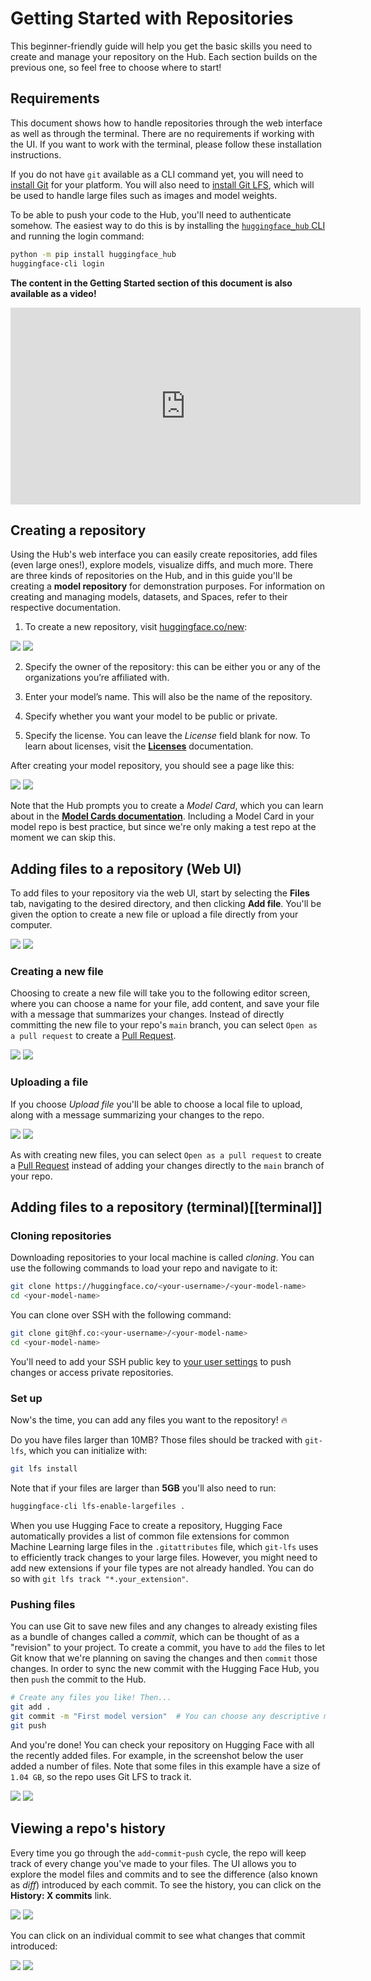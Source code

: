 # Getting Started with Repositories

This beginner-friendly guide will help you get the basic skills you need to create and manage your repository on the Hub. Each section builds on the previous one, so feel free to choose where to start!

## Requirements

This document shows how to handle repositories through the web interface as well as through the terminal. There are no requirements if working with the UI. If you want to work with the terminal, please follow these installation instructions.

If you do not have `git` available as a CLI command yet, you will need to [install Git](https://git-scm.com/downloads) for your platform. You will also need to [install Git LFS](https://git-lfs.github.com/), which will be used to handle large files such as images and model weights.

To be able to push your code to the Hub, you'll need to authenticate somehow. The easiest way to do this is by installing the [`huggingface_hub` CLI](https://huggingface.co/docs/huggingface_hub/index) and running the login command:

```bash
python -m pip install huggingface_hub
huggingface-cli login
```

**The content in the Getting Started section of this document is also available as a video!**

<iframe width="560" height="315" src="https://www.youtube-nocookie.com/embed/rkCly_cbMBk" title="Managing a repo" frameborder="0" allow="accelerometer; autoplay; clipboard-write; encrypted-media; gyroscope; picture-in-picture" allowfullscreen></iframe>

## Creating a repository

Using the Hub's web interface you can easily create repositories, add files (even large ones!), explore models, visualize diffs, and much more. There are three kinds of repositories on the Hub, and in this guide you'll be creating a **model repository** for demonstration purposes. For information on creating and managing models, datasets, and Spaces, refer to their respective documentation.

1. To create a new repository, visit [huggingface.co/new](http://huggingface.co/new):

<div class="flex justify-center">
<img class="block dark:hidden" src="https://huggingface.co/datasets/huggingface/documentation-images/resolve/main/hub/new_repo.png"/>
<img class="hidden dark:block" src="https://huggingface.co/datasets/huggingface/documentation-images/resolve/main/hub/new_repo-dark.png"/>
</div>

2. Specify the owner of the repository: this can be either you or any of the organizations you’re affiliated with. 

3. Enter your model’s name. This will also be the name of the repository. 

4. Specify whether you want your model to be public or private.

5. Specify the license. You can leave the *License* field blank for now. To learn about licenses, visit the [**Licenses**](repositories-licenses) documentation.

After creating your model repository, you should see a page like this:

<div class="flex justify-center">
<img class="block dark:hidden" src="https://huggingface.co/datasets/huggingface/documentation-images/resolve/main/hub/empty_repo.png"/>
<img class="hidden dark:block" src="https://huggingface.co/datasets/huggingface/documentation-images/resolve/main/hub/empty_repo-dark.png"/>
</div>

Note that the Hub prompts you to create a *Model Card*, which you can learn about in the [**Model Cards documentation**](./model-cards). Including a Model Card in your model repo is best practice, but since we're only making a test repo at the moment we can skip this.

## Adding files to a repository (Web UI)

To add files to your repository via the web UI, start by selecting the **Files** tab, navigating to the desired directory, and then clicking **Add file**. You'll be given the option to create a new file or upload a file directly from your computer. 

<div class="flex justify-center">
<img class="block dark:hidden" src="https://huggingface.co/datasets/huggingface/documentation-images/resolve/main/hub/repositories-add_file.png"/>
<img class="hidden dark:block" src="https://huggingface.co/datasets/huggingface/documentation-images/resolve/main/hub/repositories-add_file-dark.png"/>
</div>

### Creating a new file

Choosing to create a new file will take you to the following editor screen, where you can choose a name for your file, add content, and save your file with a message that summarizes your changes. Instead of directly committing the new file to your repo's `main` branch, you can select `Open as a pull request` to create a [Pull Request](./repositories-pull-requests-discussions).

<div class="flex justify-center">
<img class="block dark:hidden" src="https://huggingface.co/datasets/huggingface/documentation-images/resolve/main/hub/repositories-create_file.png"/>
<img class="hidden dark:block" src="https://huggingface.co/datasets/huggingface/documentation-images/resolve/main/hub/repositories-create_file-dark.png"/>
</div>

### Uploading a file

If you choose _Upload file_ you'll be able to choose a local file to upload, along with a message summarizing your changes to the repo.

<div class="flex justify-center">
<img class="block dark:hidden" src="https://huggingface.co/datasets/huggingface/documentation-images/resolve/main/hub/repositories-upload_file.png"/>
<img class="hidden dark:block" src="https://huggingface.co/datasets/huggingface/documentation-images/resolve/main/hub/repositories-upload_file-dark.png"/>
</div>

As with creating new files, you can select `Open as a pull request` to create a [Pull Request](./repositories-pull-requests-discussions) instead of adding your changes directly to the `main` branch of your repo.

## Adding files to a repository (terminal)[[terminal]]

### Cloning repositories

Downloading repositories to your local machine is called *cloning*. You can use the following commands to load your repo and navigate to it:

```bash
git clone https://huggingface.co/<your-username>/<your-model-name>
cd <your-model-name>
```

You can clone over SSH with the following command:
```bash
git clone git@hf.co:<your-username>/<your-model-name>
cd <your-model-name>
```

You'll need to add your SSH public key to [your user settings](https://huggingface.co/settings/keys) to push changes or access private repositories.


### Set up

Now's the time, you can add any files you want to the repository! 🔥

Do you have files larger than 10MB? Those files should be tracked with `git-lfs`, which you can initialize with:

```bash
git lfs install
```

Note that if your files are larger than **5GB** you'll also need to run:

```bash
huggingface-cli lfs-enable-largefiles .
```

When you use Hugging Face to create a repository, Hugging Face automatically provides a list of common file extensions for common Machine Learning large files in the `.gitattributes` file, which `git-lfs` uses to efficiently track changes to your large files. However, you might need to add new extensions if your file types are not already handled. You can do so with `git lfs track "*.your_extension"`.

### Pushing files

You can use Git to save new files and any changes to already existing files as a bundle of changes called a *commit*, which can be thought of as a "revision" to your project. To create a commit, you have to `add` the files to let Git know that we're planning on saving the changes and then `commit` those changes. In order to sync the new commit with the Hugging Face Hub, you then `push` the commit to the Hub.

```bash
# Create any files you like! Then...
git add .
git commit -m "First model version"  # You can choose any descriptive message
git push
```

And you're done! You can check your repository on Hugging Face with all the recently added files. For example, in the screenshot below the user added a number of files. Note that some files in this example have a size of `1.04 GB`, so the repo uses Git LFS to track it.

<div class="flex justify-center">
<img class="block dark:hidden" src="https://huggingface.co/datasets/huggingface/documentation-images/resolve/main/hub/repo_with_files.png"/>
<img class="hidden dark:block" src="https://huggingface.co/datasets/huggingface/documentation-images/resolve/main/hub/repo_with_files-dark.png"/>
</div>


## Viewing a repo's history

Every time you go through the `add`-`commit`-`push` cycle, the repo will keep track of every change you've made to your files. The UI allows you to explore the model files and commits and to see the difference (also known as *diff*) introduced by each commit. To see the history, you can click on the **History: X commits** link.

<div class="flex justify-center">
<img class="block dark:hidden" src="https://huggingface.co/datasets/huggingface/documentation-images/resolve/main/hub/repo_history.png"/>
<img class="hidden dark:block" src="https://huggingface.co/datasets/huggingface/documentation-images/resolve/main/hub/repo_history-dark.png"/>
</div>

You can click on an individual commit to see what changes that commit introduced:

<div class="flex justify-center">
<img class="block dark:hidden" src="https://huggingface.co/datasets/huggingface/documentation-images/resolve/main/hub/explore_history.gif"/>
<img class="hidden dark:block" src="https://huggingface.co/datasets/huggingface/documentation-images/resolve/main/hub/explore_history-dark.gif"/>
</div>
